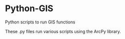 # Python-GIS
Python scripts to run GIS functions

These .py files run various scripts using the ArcPy library.


  
